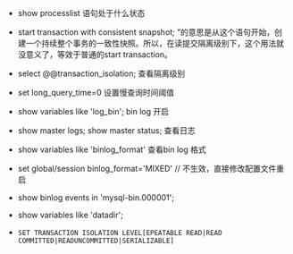 - show processlist 语句处于什么状态

- start transaction with consistent snapshot; ”的意思是从这个语句开始，创建一个持续整个事务的一致性快照。所以，在读提交隔离级别下，这个用法就没意义了，等效于普通的start transaction。

- select @@transaction_isolation; 查看隔离级别

- set long_query_time=0 设置慢查询时间阈值
- show variables like 'log_bin'; bin log 开启

- show master logs; show master status; 查看日志

- show variables like 'binlog_format' 查看bin log 格式

- set global/session binlog_format='MIXED'  // 不生效，直接修改配置文件重启
- show binlog events in 'mysql-bin.000001';
- show variables like 'datadir';

- `SET TRANSACTION ISOLATION LEVEL[EPEATABLE READ|READ COMMITTED|READUNCOMMITTED|SERIALIZABLE]`

